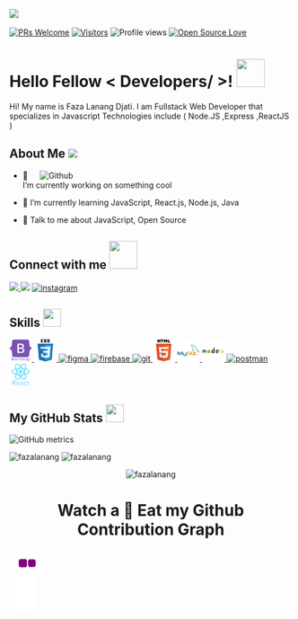 ![](https://miro.medium.com/max/900/1*w2X7ExLGBzb-iznRW1rAVw.jpeg)

[![PRs Welcome](https://img.shields.io/badge/PRs-welcome-brightgreen.svg?style=flat&logo=github)](https://github.com/fazalanang) [![Visitors](https://visitor-badge.glitch.me/badge?page_id=fazalanang.visitor-badge)](https://github.com/fazalanang) 
![Profile views](https://gpvc.arturio.dev/fazalanang) [![Open Source Love](https://badges.frapsoft.com/os/v2/open-source.svg?v=103)](https://github.com/fazalanang)

<h1> Hello Fellow < Developers/ >! <img src = "https://raw.githubusercontent.com/MartinHeinz/MartinHeinz/master/wave.gif" width = 50px height=50px> </h1>
<p align='center'>

Hi! My name is Faza Lanang Djati. I am Fullstack Web Developer that specializes in Javascript Technologies include ( Node.JS ,Express ,ReactJS )

<h2> About Me <img src="https://media.giphy.com/media/VgCDAzcKvsR6OM0uWg/giphy.gif" width="50"> </h2>

<img width="450" align="right" alt="Github" src="https://raw.githubusercontent.com/onimur/.github/master/.resources/git-header.svg" />

- 🔭 I’m currently working on something cool

- 🌱 I’m currently learning JavaScript, React.js, Node.js, Java 

- 💬 Talk to me about JavaScript, Open Source  

<h2> Connect with me <img src='https://raw.githubusercontent.com/ShahriarShafin/ShahriarShafin/main/Assets/handshake.gif' width="50px" height=50px> </h2>
<p align="left">
<a href="https://github.com/fazalanang"> <img width = '40px' src="https://raw.githubusercontent.com/rahulbanerjee26/githubAboutMeGenerator/main/icons/github.svg"/> </a>
<a href"https://www.linkedin.com/in/https://www.linkedin.com/in/faza-lanang-djati//"> <img width = '40px' src="https://raw.githubusercontent.com/rahulbanerjee26/githubAboutMeGenerator/main/icons/linked-in-alt.svg"/> </a>
<a href="https://www.instagram.com/@fazalanang/"> <img src='https://cdn.jsdelivr.net/npm/simple-icons@3.0.1/icons/instagram.svg' alt='instagram' height='40'> </a> 
</p>

<h2> Skills <img src = "https://media2.giphy.com/media/QssGEmpkyEOhBCb7e1/giphy.gif?cid=ecf05e47a0n3gi1bfqntqmob8g9aid1oyj2wr3ds3mg700bl&rid=giphy.gif" width = 32px height=32px> </h2>
<p align="left"> 
<a href="https://getbootstrap.com" target="_blank"> <img src="https://raw.githubusercontent.com/devicons/devicon/master/icons/bootstrap/bootstrap-plain-wordmark.svg" alt="bootstrap" width="40" height="40"/> </a>
<a href="https://www.w3schools.com/css/" target="_blank"> <img src="https://raw.githubusercontent.com/devicons/devicon/master/icons/css3/css3-original-wordmark.svg" alt="css3" width="40" height="40"/> </a> 
<a href="https://www.figma.com/" target="_blank"> <img src="https://www.vectorlogo.zone/logos/figma/figma-icon.svg" alt="figma" width="40" height="40"/> </a> 
<a href="https://firebase.google.com/" target="_blank"> <img src="https://www.vectorlogo.zone/logos/firebase/firebase-icon.svg" alt="firebase" width="40" height="40"/> </a> 
<a href="https://git-scm.com/" target="_blank"> <img src="https://www.vectorlogo.zone/logos/git-scm/git-scm-icon.svg" alt="git" width="40" height="40"/> </a> 
<a href="https://www.w3.org/html/" target="_blank"> <img src="https://raw.githubusercontent.com/devicons/devicon/master/icons/html5/html5-original-wordmark.svg" alt="html5" width="40" height="40"/> </a>
<a href="https://www.mysql.com/" target="_blank"> <img src="https://raw.githubusercontent.com/devicons/devicon/master/icons/mysql/mysql-original-wordmark.svg" alt="mysql" width="40" height="40"/> </a> 
<a href="https://nodejs.org" target="_blank"> <img src="https://raw.githubusercontent.com/devicons/devicon/master/icons/nodejs/nodejs-original-wordmark.svg" alt="nodejs" width="40" height="40"/> </a>
<a href="https://postman.com" target="_blank"> <img src="https://www.vectorlogo.zone/logos/getpostman/getpostman-icon.svg" alt="postman" width="40" height="40"/> </a>
<a href="https://reactjs.org/" target="_blank"> <img src="https://raw.githubusercontent.com/devicons/devicon/master/icons/react/react-original-wordmark.svg" alt="react" width="40" height="40"/> </a>
</p>

<h2> My GitHub Stats <img src='https://media1.giphy.com/media/du3J3cXyzhj75IOgvA/giphy.gif?cid=ecf05e47x2g034i9pzwtzzsd3xgg2w9nr94t4tflbbgo3008&rid=giphy.gif' width='32px' height=32px> </h2>

![GitHub metrics](https://metrics.lecoq.io/fazalanang)

<p align="start">
  <img width="540em" src="https://github-readme-stats.vercel.app/api?username=fazalanang&show_icons=true&locale=en&theme=radical" alt="fazalanang"/>
  <img width="200em" src="https://github-readme-stats.vercel.app/api/top-langs/?username=fazalanang&layout=compact&theme=radical" alt="fazalanang" />
</p>
<p align="center">
  <img width="540em" src="https://github-readme-streak-stats.herokuapp.com?user=fazalanang&show_icons=true&locale=en&theme=radical" alt="fazalanang"/>
</p>

<h1 align = 'Center'>Watch a 🐍 Eat my Github Contribution Graph</h1>

![Snake Gif](https://github.com/CodingAce123/CodingAce123/blob/output/github-contribution-grid-snake.gif)


